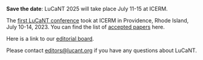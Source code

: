 <p><b>Save the date</b>: LuCaNT 2025 will take place July 11-15 at ICERM.</p>

<p>The <a href="https://icerm.brown.edu/events/sc-23-lucant/">first LuCaNT conference</a> took at ICERM in Providence, Rhode Island, July 10-14, 2023.  You can find the list of <a href="https://lucant.org/papers/">accepted papers</a> here.</p>

<p>Here is a link to our <a href="https://lucant.org/editors/">editorial board</a>.</p>

<p>Please contact <a href="mailto:editors@lucant.org">editors@lucant.org</a> if you have any questions about LuCaNT.</p>
